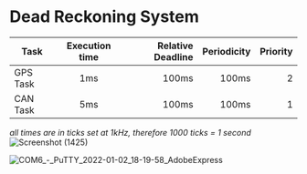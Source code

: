 # Dead Reckoning System
 

| Task     | Execution time   | Relative Deadline  | Periodicity  | Priority
| ------------- |:----------:| -----:| -----:|-----:|
| GPS Task | 1ms | 100ms | 100ms |2|
| CAN Task | 5ms | 100ms | 100ms |1|

*all times are in ticks set at 1kHz, therefore 1000 ticks = 1 second*
![Screenshot (1425)](https://user-images.githubusercontent.com/66686446/183111821-e6ab1b63-d017-4fcb-b54e-e6a8fdb3167c.png)


![COM6_-_PuTTY_2022-01-02_18-19-58_AdobeExpress](https://user-images.githubusercontent.com/66686446/183113172-9c8e0bee-57af-4b97-8660-c7f3f0268c2f.gif)
